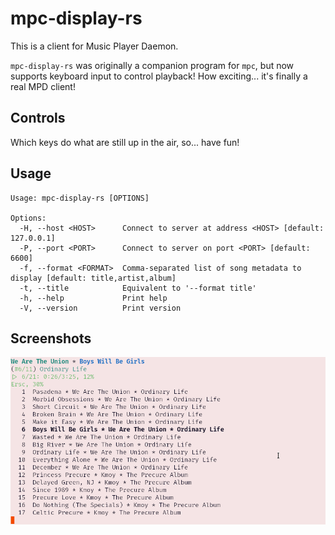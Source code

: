 # mpc-display-rs
This is a client for Music Player Daemon.

`mpc-display-rs` was originally a companion program for `mpc`, but now supports keyboard input to control playback! How exciting... it's finally a real MPD client!

## Controls

Which keys do what are still up in the air, so... have fun!

## Usage

```
Usage: mpc-display-rs [OPTIONS]

Options:
  -H, --host <HOST>      Connect to server at address <HOST> [default: 127.0.0.1]
  -P, --port <PORT>      Connect to server on port <PORT> [default: 6600]
  -f, --format <FORMAT>  Comma-separated list of song metadata to display [default: title,artist,album]
  -t, --title            Equivalent to '--format title'
  -h, --help             Print help
  -V, --version          Print version
```

## Screenshots
![](images/demo1.png "demo 1")
